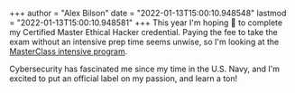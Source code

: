 +++
author = "Alex Bilson"
date = "2022-01-13T15:00:10.948548"
lastmod = "2022-01-13T15:00:10.948581"
+++
This year I'm hoping 🤞 to complete my Certified Master Ethical Hacker credential. Paying the fee to take the exam without an intensive prep time seems unwise, so I'm looking at the [MasterClass intensive program](https://iclass.eccouncil.org/masterclass-certified-ethical-hacker-program/?state=CEH%20Live%20In%20%E2%80%93%20April%2011-15,%202022#1578498062534-a27241ad-89e5).

Cybersecurity has fascinated me since my time in the U.S. Navy, and I'm excited to put an official label on my passion, and learn a ton!